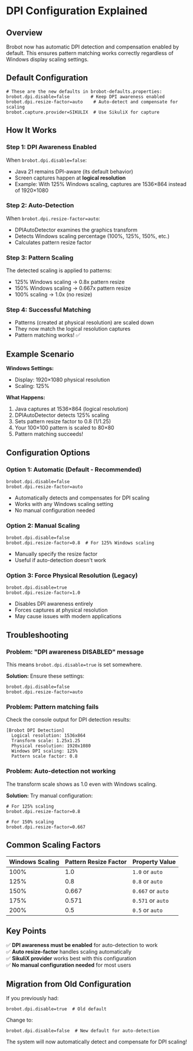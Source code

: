 # DPI Configuration Explained

## Overview

Brobot now has automatic DPI detection and compensation enabled by default. This ensures pattern matching works correctly regardless of Windows display scaling settings.

## Default Configuration

```properties
# These are the new defaults in brobot-defaults.properties:
brobot.dpi.disable=false        # Keep DPI awareness enabled
brobot.dpi.resize-factor=auto    # Auto-detect and compensate for scaling
brobot.capture.provider=SIKULIX  # Use SikuliX for capture
```

## How It Works

### Step 1: DPI Awareness Enabled
When `brobot.dpi.disable=false`:
- Java 21 remains DPI-aware (its default behavior)
- Screen captures happen at **logical resolution**
- Example: With 125% Windows scaling, captures are 1536×864 instead of 1920×1080

### Step 2: Auto-Detection
When `brobot.dpi.resize-factor=auto`:
- DPIAutoDetector examines the graphics transform
- Detects Windows scaling percentage (100%, 125%, 150%, etc.)
- Calculates pattern resize factor

### Step 3: Pattern Scaling
The detected scaling is applied to patterns:
- 125% Windows scaling → 0.8x pattern resize
- 150% Windows scaling → 0.667x pattern resize
- 100% scaling → 1.0x (no resize)

### Step 4: Successful Matching
- Patterns (created at physical resolution) are scaled down
- They now match the logical resolution captures
- Pattern matching works! ✅

## Example Scenario

**Windows Settings:**
- Display: 1920×1080 physical resolution
- Scaling: 125%

**What Happens:**
1. Java captures at 1536×864 (logical resolution)
2. DPIAutoDetector detects 125% scaling
3. Sets pattern resize factor to 0.8 (1/1.25)
4. Your 100×100 pattern is scaled to 80×80
5. Pattern matching succeeds!

## Configuration Options

### Option 1: Automatic (Default - Recommended)
```properties
brobot.dpi.disable=false
brobot.dpi.resize-factor=auto
```
- Automatically detects and compensates for DPI scaling
- Works with any Windows scaling setting
- No manual configuration needed

### Option 2: Manual Scaling
```properties
brobot.dpi.disable=false
brobot.dpi.resize-factor=0.8  # For 125% Windows scaling
```
- Manually specify the resize factor
- Useful if auto-detection doesn't work

### Option 3: Force Physical Resolution (Legacy)
```properties
brobot.dpi.disable=true
brobot.dpi.resize-factor=1.0
```
- Disables DPI awareness entirely
- Forces captures at physical resolution
- May cause issues with modern applications

## Troubleshooting

### Problem: "DPI awareness DISABLED" message
This means `brobot.dpi.disable=true` is set somewhere.

**Solution:** Ensure these settings:
```properties
brobot.dpi.disable=false
brobot.dpi.resize-factor=auto
```

### Problem: Pattern matching fails
Check the console output for DPI detection results:
```
[Brobot DPI Detection]
  Logical resolution: 1536x864
  Transform scale: 1.25x1.25
  Physical resolution: 1920x1080
  Windows DPI scaling: 125%
  Pattern scale factor: 0.8
```

### Problem: Auto-detection not working
The transform scale shows as 1.0 even with Windows scaling.

**Solution:** Try manual configuration:
```properties
# For 125% scaling
brobot.dpi.resize-factor=0.8

# For 150% scaling
brobot.dpi.resize-factor=0.667
```

## Common Scaling Factors

| Windows Scaling | Pattern Resize Factor | Property Value |
|----------------|----------------------|----------------|
| 100% | 1.0 | `1.0` or `auto` |
| 125% | 0.8 | `0.8` or `auto` |
| 150% | 0.667 | `0.667` or `auto` |
| 175% | 0.571 | `0.571` or `auto` |
| 200% | 0.5 | `0.5` or `auto` |

## Key Points

✅ **DPI awareness must be enabled** for auto-detection to work  
✅ **Auto resize-factor** handles scaling automatically  
✅ **SikuliX provider** works best with this configuration  
✅ **No manual configuration needed** for most users  

## Migration from Old Configuration

If you previously had:
```properties
brobot.dpi.disable=true  # Old default
```

Change to:
```properties
brobot.dpi.disable=false  # New default for auto-detection
```

The system will now automatically detect and compensate for DPI scaling!